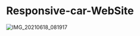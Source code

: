 # Responsive-car-WebSite

![IMG_20210618_081917](https://user-images.githubusercontent.com/86392776/123196990-b5158480-d45f-11eb-9dfc-952459263efe.JPG)

